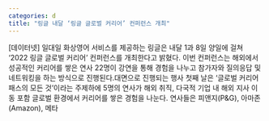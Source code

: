```yaml
---
categories: d
title: "링글 내달 ‘링글 글로벌 커리어’ 컨퍼런스 개최"
---
```

[데이터넷] 일대일 화상영어 서비스를 제공하는 링글은 내달 1과 8일 양일에 걸쳐 ‘2022 링글 글로벌 커리어’ 컨퍼런스를 개최한다고 밝혔다. 이번 컨퍼런스는 해외에서 성공적인 커리어를 쌓은 연사 22명이 강연을 통해 경험을 나누고 참가자와 질의응답 및 네트워킹을 하는 방식으로 진행된다.대면으로 진행되는 행사 첫째 날은 ‘글로벌 커리어 패스의 모든 것’이라는 주제하에 5명의 연사가 해외 취직, 다국적 기업 내 해외 지사 이동 포함 글로벌 환경에서 커리어를 쌓은 경험을 나눈다. 연사들은 피앤지(P&G), 아마존(Amazon), 메타